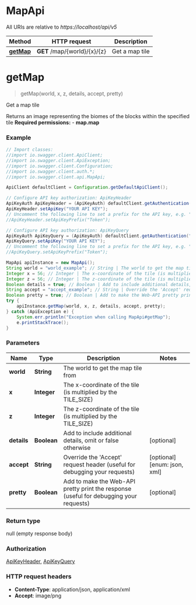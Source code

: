 # MapApi

All URIs are relative to *https://localhost/api/v5*

Method | HTTP request | Description
------------- | ------------- | -------------
[**getMap**](MapApi.md#getMap) | **GET** /map/{world}/{x}/{z} | Get a map tile


<a name="getMap"></a>
# **getMap**
> getMap(world, x, z, details, accept, pretty)

Get a map tile

Returns an image representing the biomes of the blocks within the specified tile     **Required permissions:**    - **map.map**   

### Example
```java
// Import classes:
//import io.swagger.client.ApiClient;
//import io.swagger.client.ApiException;
//import io.swagger.client.Configuration;
//import io.swagger.client.auth.*;
//import io.swagger.client.api.MapApi;

ApiClient defaultClient = Configuration.getDefaultApiClient();

// Configure API key authorization: ApiKeyHeader
ApiKeyAuth ApiKeyHeader = (ApiKeyAuth) defaultClient.getAuthentication("ApiKeyHeader");
ApiKeyHeader.setApiKey("YOUR API KEY");
// Uncomment the following line to set a prefix for the API key, e.g. "Token" (defaults to null)
//ApiKeyHeader.setApiKeyPrefix("Token");

// Configure API key authorization: ApiKeyQuery
ApiKeyAuth ApiKeyQuery = (ApiKeyAuth) defaultClient.getAuthentication("ApiKeyQuery");
ApiKeyQuery.setApiKey("YOUR API KEY");
// Uncomment the following line to set a prefix for the API key, e.g. "Token" (defaults to null)
//ApiKeyQuery.setApiKeyPrefix("Token");

MapApi apiInstance = new MapApi();
String world = "world_example"; // String | The world to get the map tile from
Integer x = 56; // Integer | The x-coordinate of the tile (is multiplied by the TILE_SIZE)
Integer z = 56; // Integer | The z-coordinate of the tile (is multiplied by the TILE_SIZE)
Boolean details = true; // Boolean | Add to include additional details, omit or false otherwise
String accept = "accept_example"; // String | Override the 'Accept' request header (useful for debugging your requests)
Boolean pretty = true; // Boolean | Add to make the Web-API pretty print the response (useful for debugging your requests)
try {
    apiInstance.getMap(world, x, z, details, accept, pretty);
} catch (ApiException e) {
    System.err.println("Exception when calling MapApi#getMap");
    e.printStackTrace();
}
```

### Parameters

Name | Type | Description  | Notes
------------- | ------------- | ------------- | -------------
 **world** | **String**| The world to get the map tile from |
 **x** | **Integer**| The x-coordinate of the tile (is multiplied by the TILE_SIZE) |
 **z** | **Integer**| The z-coordinate of the tile (is multiplied by the TILE_SIZE) |
 **details** | **Boolean**| Add to include additional details, omit or false otherwise | [optional]
 **accept** | **String**| Override the &#39;Accept&#39; request header (useful for debugging your requests) | [optional] [enum: json, xml]
 **pretty** | **Boolean**| Add to make the Web-API pretty print the response (useful for debugging your requests) | [optional]

### Return type

null (empty response body)

### Authorization

[ApiKeyHeader](../README.md#ApiKeyHeader), [ApiKeyQuery](../README.md#ApiKeyQuery)

### HTTP request headers

 - **Content-Type**: application/json, application/xml
 - **Accept**: image/png

